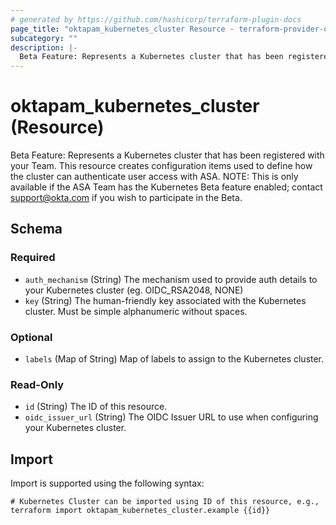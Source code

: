 ```yaml
---
# generated by https://github.com/hashicorp/terraform-plugin-docs
page_title: "oktapam_kubernetes_cluster Resource - terraform-provider-oktapam"
subcategory: ""
description: |-
  Beta Feature: Represents a Kubernetes cluster that has been registered with your Team. This resource creates configuration items used to define how the cluster can authenticate user access with ASA. NOTE: This is only available if the ASA Team has the Kubernetes Beta feature enabled; contact support@okta.com if you wish to participate in the Beta.
---
```


# oktapam_kubernetes_cluster (Resource)

Beta Feature: Represents a Kubernetes cluster that has been registered with your Team. This resource creates configuration items used to define how the cluster can authenticate user access with ASA. NOTE: This is only available if the ASA Team has the Kubernetes Beta feature enabled; contact support@okta.com if you wish to participate in the Beta.



<!-- schema generated by tfplugindocs -->
## Schema

### Required

- `auth_mechanism` (String) The mechanism used to provide auth details to your Kubernetes cluster (eg. OIDC_RSA2048, NONE)
- `key` (String) The human-friendly key associated with the Kubernetes cluster. Must be simple alphanumeric without spaces.

### Optional

- `labels` (Map of String) Map of labels to assign to the Kubernetes cluster.

### Read-Only

- `id` (String) The ID of this resource.
- `oidc_issuer_url` (String) The OIDC Issuer URL to use when configuring your Kubernetes cluster.

## Import

Import is supported using the following syntax:

```shell
# Kubernetes Cluster can be imported using ID of this resource, e.g.,
terraform import oktapam_kubernetes_cluster.example {{id}}
```
